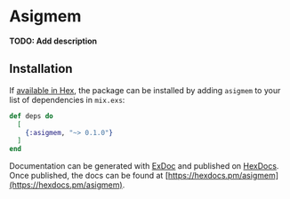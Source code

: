 # Asigmem

**TODO: Add description**

## Installation

If [available in Hex](https://hex.pm/docs/publish), the package can be installed
by adding `asigmem` to your list of dependencies in `mix.exs`:

```elixir
def deps do
  [
    {:asigmem, "~> 0.1.0"}
  ]
end
```

Documentation can be generated with [ExDoc](https://github.com/elixir-lang/ex_doc)
and published on [HexDocs](https://hexdocs.pm). Once published, the docs can
be found at [https://hexdocs.pm/asigmem](https://hexdocs.pm/asigmem).

